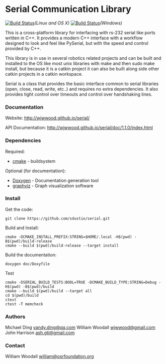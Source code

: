 # Serial Communication Library

[![Build Status](https://travis-ci.org/wjwwood/serial.svg?branch=master)](https://travis-ci.org/wjwwood/serial)*(Linux and OS X)* [![Build Status](https://ci.appveyor.com/api/projects/status/github/wjwwood/serial)](https://ci.appveyor.com/project/wjwwood/serial)*(Windows)*

This is a cross-platform library for interfacing with rs-232 serial like ports written in C++. It provides a modern C++ interface with a workflow designed to look and feel like PySerial, but with the speed and control provided by C++.

This library is in use in several robotics related projects and can be built and installed to the OS like most unix libraries with make and then sudo make install, but because it is a catkin project it can also be built along side other catkin projects in a catkin workspace.

Serial is a class that provides the basic interface common to serial libraries (open, close, read, write, etc..) and requires no extra dependencies. It also provides tight control over timeouts and control over handshaking lines.

### Documentation

Website: http://wjwwood.github.io/serial/

API Documentation: http://wjwwood.github.io/serial/doc/1.1.0/index.html

### Dependencies

Required:
* [cmake](http://www.cmake.org) - buildsystem

Optional (for documentation):
* [Doxygen](http://www.doxygen.org/) - Documentation generation tool
* [graphviz](http://www.graphviz.org/) - Graph visualization software

### Install

Get the code:

    git clone https://github.com/sdustio/serial.git

Build and Install:

    cmake -DCMAKE_INSTALL_PREFIX:STRING=$HOME/.local -H$(pwd) -B$(pwd)/build-release
    cmake --build $(pwd)/build-release --target install

Build the documentation:

    doxygen doc/Doxyfile

Test

    cmake -DSERIAL_BUILD_TESTS:BOOL=TRUE -DCMAKE_BUILD_TYPE:STRING=Debug -H$(pwd) -B$(pwd)/build
    cmake --build $(pwd)/build --target all
    cd $(pwd)/build
    ctest
    ctest -T memcheck

### Authors

Michael Ding <yandy.ding@qq.com>
William Woodall <wjwwood@gmail.com>
John Harrison <ash.gti@gmail.com>

### Contact

William Woodall <william@osrfoundation.org>
